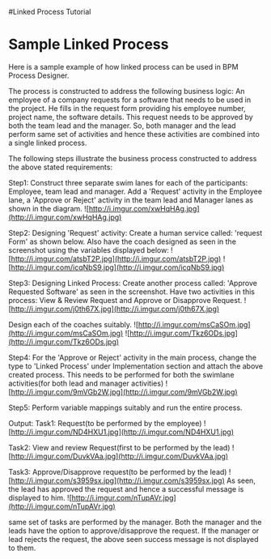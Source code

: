 #Linked Process Tutorial

# Sample Linked Process #

Here is a sample example of how linked process can be used in BPM Process Designer.

The process is constructed to address the following business logic:
An employee of a company requests for a software that needs to be used in the project. He fills in the request form providing his employee number, project name, the software details.
This request needs to be approved by both the team lead and the manager.
So, both manager and the lead perform same set of activities and hence these activities are combined into a single linked process.

The following steps illustrate the business process constructed to address the above stated requirements:

Step1: Construct three separate swim lanes for each of the participants: Employee, team lead and manager.
Add a 'Request' activity in the Employee lane, a 'Approve or Reject' activity in the team lead and Manager lanes as shown in the diagram.
![http://i.imgur.com/xwHqHAg.jpg](http://i.imgur.com/xwHqHAg.jpg)

Step2: Designing 'Request' activity:
Create a human service called: 'request Form' as shown below. Also have the coach designed as seen in the screenshot using the variables displayed below:
![http://i.imgur.com/atsbT2P.jpg](http://i.imgur.com/atsbT2P.jpg)
![http://i.imgur.com/icqNbS9.jpg](http://i.imgur.com/icqNbS9.jpg)

Step3: Designing Linked Process:
Create another process called: 'Approve Requested Software' as seen in the screenshot. Have two activities in this process: View & Review Request and Approve or Disapprove Request.
![http://i.imgur.com/j0th67X.jpg](http://i.imgur.com/j0th67X.jpg)

Design each of the coaches suitably.
![http://i.imgur.com/msCaSOm.jpg](http://i.imgur.com/msCaSOm.jpg)
![http://i.imgur.com/Tkz6ODs.jpg](http://i.imgur.com/Tkz6ODs.jpg)

Step4: For the 'Approve or Reject' activity in the main process, change the type to 'Linked Process' under Implementation section and attach the above created process. This needs to be performed for both the swimlane activities(for both lead and manager activities)
![http://i.imgur.com/9mVGb2W.jpg](http://i.imgur.com/9mVGb2W.jpg)

Step5: Perform variable mappings suitably and run the entire process.

Output:
Task1: Request(to be performed by the employee)
![http://i.imgur.com/ND4HXU1.jpg](http://i.imgur.com/ND4HXU1.jpg)

Task2: View and review Request(first to be performed by the lead)
![http://i.imgur.com/DuvkVAa.jpg](http://i.imgur.com/DuvkVAa.jpg)

Task3: Approve/Disapprove request(to be performed by the lead)
![http://i.imgur.com/s3959sx.jpg](http://i.imgur.com/s3959sx.jpg)
As seen, the lead has approved the request and hence a successful message is displayed to him.
![http://i.imgur.com/nTupAVr.jpg](http://i.imgur.com/nTupAVr.jpg)

same set of tasks are performed by the manager.
Both the manager and the leads have the option to approve/disapprove the request.
If the manager or lead rejects the request, the above seen success message is not displayed to them.
